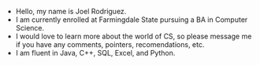   - Hello, my name is Joel Rodriguez.
  - I am currently enrolled at Farmingdale State pursuing a BA in Computer Science.
  - I would love to learn more about the world of CS, so please message me if you have any comments, pointers, recomendations, etc.
  - I am fluent in Java, C++, SQL, Excel, and Python.
<!---jxvoy23/jxvoy23 is a ✨ special ✨ repository because its `README.md` (this file) appears on your GitHub profile.--->


